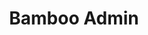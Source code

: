 ---
layout: person
image: jackie.jpg
name: Jackie Alvarado
title: Bamboo Admin
order: 5

social: 
  - account: twitter
    username: jjalvarado
  - account: facebook
    username: jackie.alvarado.313
    
---